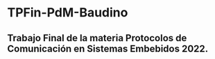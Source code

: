 # TPFin-PdM-Baudino

## Trabajo Final de la materia **Protocolos de Comunicación en Sistemas Embebidos 2022**.
